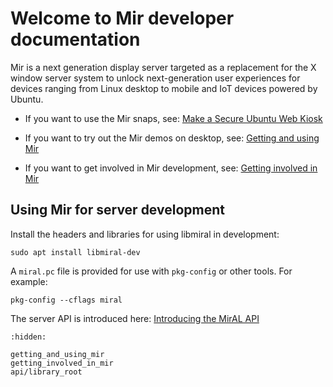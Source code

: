 Welcome to Mir developer documentation
======================================

Mir is a next generation display server targeted as a replacement for the X
window server system to unlock next-generation user experiences for devices
ranging from Linux desktop to mobile and IoT devices powered by Ubuntu.

 - If you want to use the Mir snaps, see:
   [Make a Secure Ubuntu Web Kiosk](https://mir-server.io/docs/make-a-secure-ubuntu-web-kiosk)

 - If you want to try out the Mir demos on desktop, see: [Getting and using Mir](getting_and_using_mir.md)

 - If you want to get involved in Mir development, see: [Getting involved in Mir](getting_involved_in_mir.md)

Using Mir for server development
--------------------------------

Install the headers and libraries for using libmiral in development:

    sudo apt install libmiral-dev

A `miral.pc` file is provided for use with `pkg-config` or other tools. For
example:

    pkg-config --cflags miral

The server API is introduced here: [Introducing the MirAL API](introducing_the_miral_api.md)

```{toctree}
:hidden:

getting_and_using_mir
getting_involved_in_mir
api/library_root
```
